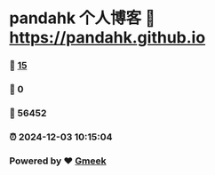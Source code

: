 # pandahk 个人博客 :link: https://pandahk.github.io 
### :page_facing_up: [15](https://pandahk.github.io/tag.html) 
### :speech_balloon: 0 
### :hibiscus: 56452 
### :alarm_clock: 2024-12-03 10:15:04 
### Powered by :heart: [Gmeek](https://github.com/Meekdai/Gmeek)
